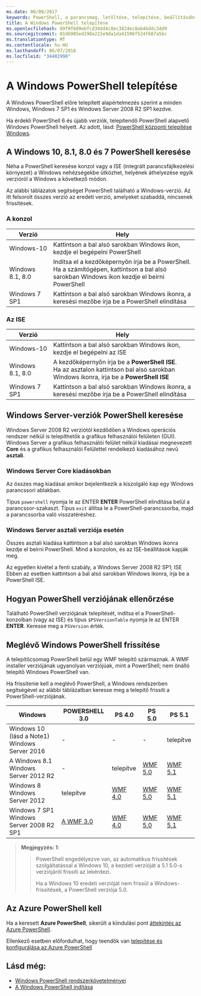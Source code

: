 ```yaml
---
ms.date: 08/09/2017
keywords: PowerShell, a parancsmag, letöltése, telepítése, beállításához, windows 10, windows 8.1, windows 8.0-s, windows 7
title: A Windows PowerShell telepítése
ms.openlocfilehash: 89f0f689ebfcd34dd4c8ec3824ec8ab4bddc34d9
ms.sourcegitcommit: 01d6985ed190a222e9da1da41596f524f607a5bc
ms.translationtype: MT
ms.contentlocale: hu-HU
ms.lasthandoff: 06/07/2018
ms.locfileid: "34482998"
---
```

# <a name="installing-windows-powershell"></a>A Windows PowerShell telepítése
A Windows PowerShell előre telepített alapértelmezés szerint a minden Windows, Windows 7 SP1 és Windows Server 2008 R2 SP1 kezdve.

Ha érdekli PowerShell 6 és újabb verziók, telepítendő PowerShell alapvető Windows PowerShell helyett. Az adott, lásd: [PowerShell központi telepítése Windows](Installing-PowerShell-Core-on-Windows.md).

## <a name="finding-powershell-in-windows-10-81-80-and-7"></a>A Windows 10, 8.1, 8.0 és 7 PowerShell keresése

Néha a PowerShell keresése konzol vagy a ISE (integrált parancsfájlkezelési környezet) a Windows nehézségekbe ütközhet, helyének áthelyezése egyik verzióról a Windows a következő módon.

Az alábbi táblázatok segítséget PowerShell található a Windows-verzió.
Az itt felsorolt összes verzió az eredeti verzió, amelyeket szabaddá, nincsenek frissítések.

### <a name="for-console"></a>A konzol

Verzió | Hely
-- | --
Windows-10 | Kattintson a bal alsó sarokban Windows ikon, kezdje el begépelni PowerShell
Windows 8.1, 8.0 | Indítsa el a kezdőképernyőn írja be a PowerShell.<br/>Ha a számítógépen, kattintson a bal alsó sarokban Windows ikon kezdje el beírni PowerShell
Windows 7 SP1 | Kattintson a bal alsó sarokban Windows ikonra, a keresési mezőbe írja be a PowerShell elindítása

### <a name="for-ise"></a>Az ISE

Verzió | Hely
-- | --
Windows-10 | Kattintson a bal alsó sarokban Windows ikon, kezdje el begépelni az ISE
Windows 8.1, 8.0 | A kezdőképernyőn írja be a **PowerShell ISE**.<br/>Ha az asztalon kattintson bal alsó sarokban Windows ikonra, írja be a **PowerShell ISE**
Windows 7 SP1 | Kattintson a bal alsó sarokban Windows ikonra, a keresési mezőbe írja be a PowerShell elindítása

## <a name="finding-powershell-in-windows-server-versions"></a>Windows Server-verziók PowerShell keresése

Windows Server 2008 R2 verziótól kezdődően a Windows operációs rendszer nélkül is telepíthetők a grafikus felhasználói felületen (GUI).
Windows Server a grafikus felhasználói felület nélkül kiadásai megnevezett **Core** és a grafikus felhasználói Felülettel rendelkező kiadásához nevű **asztali**.

### <a name="windows-server-core-editions"></a>Windows Server Core kiadásokban

Az összes mag kiadásai amikor bejelentkezik a kiszolgáló kap egy Windows parancssori ablakban.

Típus `powershell` nyomja le az ENTER **ENTER** PowerShell elindítása belül a parancssor-szakaszt.
Típus `exit` állítsa le a PowerShell-parancssorba, majd a parancssorba való visszatéréshez.

### <a name="windows-server-desktop-editions"></a>Windows Server asztali verziója esetén

Összes asztali kiadása kattintson a bal alsó sarokban Windows ikonra kezdje el beírni PowerShell.
Mind a konzolon, és az ISE-beállítások kapják meg.

Az egyetlen kivétel a fenti szabály, a Windows Server 2008 R2 SP1; ISE Ebben az esetben kattintson a bal alsó sarokban Windows ikonra, írja be a PowerShell ISE.

## <a name="how-to-check-the-version-of-powershell"></a>Hogyan PowerShell verziójának ellenőrzése

Található PowerShell verziójának telepítését, indítsa el a PowerShell-konzolban (vagy az ISE) és típus `$PSVersionTable` nyomja le az ENTER **ENTER**. Keresse meg a `PSVersion` érték.

## <a name="upgrading-existing-windows-powershell"></a>Meglévő Windows PowerShell frissítése

A telepítőcsomag PowerShell belül egy WMF telepítő származnak.
A WMF installer verziójának ugyanolyan verziójúak, mint a PowerShell; nem önálló telepítő Windows PowerShell van.

Ha frissítenie kell a meglévő PowerShell, a Windows rendszerben segítségével az alábbi táblázatban keresse meg a telepítő frissíti a PowerShell-verziójának.

Windows | POWERSHELL 3.0 | PS 4.0 | PS 5.0 | PS 5.1 |
--|--|--|--|--|
Windows 10 (lásd a Note1)<br/>Windows Server 2016 | - | - | - | telepítve
A Windows 8.1<br/>Windows Server 2012 R2 | - | telepítve | [WMF 5.0](https://www.microsoft.com/en-us/download/details.aspx?id=50395) | [WMF 5.1](https://www.microsoft.com/en-us/download/details.aspx?id=54616)
Windows 8<br/>Windows Server 2012 | telepítve | [WMF 4.0](https://www.microsoft.com/en-us/download/details.aspx?id=40855) | [WMF 5.0](https://www.microsoft.com/en-us/download/details.aspx?id=50395) | [WMF 5.1](https://www.microsoft.com/en-us/download/details.aspx?id=54616)
Windows 7 SP1<br/>Windows Server 2008 R2 SP1 | [A WMF 3.0](https://www.microsoft.com/en-us/download/details.aspx?id=34595) | [WMF 4.0](https://www.microsoft.com/en-us/download/details.aspx?id=40855) | [WMF 5.0](https://www.microsoft.com/en-us/download/details.aspx?id=50395) | [WMF 5.1](https://www.microsoft.com/en-us/download/details.aspx?id=54616)

> **Megjegyzés: 1**:
  >>
  >> PowerShell engedélyezve van, az automatikus frissítések szolgáltatással a Windows 10, a kezdeti verzióját a 5.1 5.0-s verziójáról frissíti az lekérdezi.
  >>
  >> Ha a Windows 10 eredeti verzióját nem frissül a Windows-frissítések, a PowerShell verziója 5.0.

## <a name="need-azure-powershell"></a>Az Azure PowerShell kell

Ha a keresett **Azure PowerShell**, sikerült a kiindulási pont [áttekintés az Azure PowerShell](https://docs.microsoft.com/powershell/azure).

Ellenkező esetben előfordulhat, hogy teendők van [telepítése és konfigurálása az Azure PowerShell](https://docs.microsoft.com/powershell/azure/install-azurerm-ps)

## <a name="see-also"></a>Lásd még:

- [Windows PowerShell rendszerkövetelményei](Windows-PowerShell-System-Requirements.md)
- [A Windows PowerShell indítása](Starting-Windows-PowerShell.md)